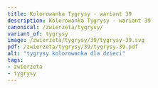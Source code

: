 ```yaml
---
title: Kolorowanka Tygrysy - wariant 39
description: Kolorowanka Tygrysy - wariant 39
canonical: /zwierzeta/tygrysy/
variant_of: tygrysy
image: /zwierzeta/tygrysy/39/tygrysy-39.svg
pdf: /zwierzeta/tygrysy/39/tygrysy-39.pdf
alt: "tygrysy kolorowanka dla dzieci"
tags:
- zwierzeta
- tygrysy
---
```

